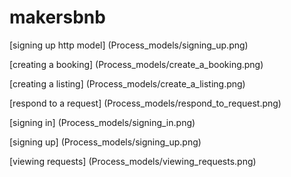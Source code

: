 # makersbnb


[signing up http model] (Process_models/signing_up.png)

[creating a booking] (Process_models/create_a_booking.png)

[creating a listing] (Process_models/create_a_listing.png)

[respond to a request] (Process_models/respond_to_request.png)

[signing in] (Process_models/signing_in.png)

[signing up] (Process_models/signing_up.png)

[viewing requests] (Process_models/viewing_requests.png)
